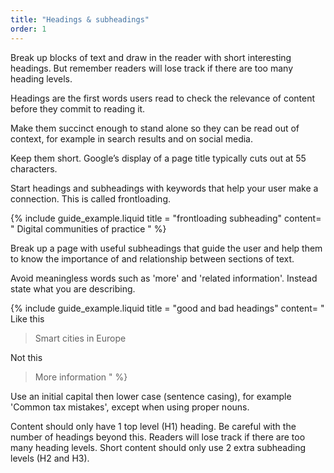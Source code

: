 ```yaml
---
title: "Headings & subheadings"
order: 1
---
```


Break up blocks of text and draw in the reader with short interesting headings. But remember readers will lose track if there are too many heading levels.

Headings are the first words users read to check the relevance of content before they commit to reading it.

Make them succinct enough to stand alone so they can be read out of context, for example in search results and on social media.

Keep them short. Google’s display of a page title typically cuts out at 55 characters.

Start headings and subheadings with keywords that help your user make a connection. This is called frontloading.

{% include guide_example.liquid
  title = "frontloading subheading"
  content= "
Digital communities of practice
"
%}

Break up a page with useful subheadings that guide the user and help them to know the importance of and relationship between sections of text.

Avoid meaningless words such as 'more' and 'related information'. Instead state what you are describing.

{% include guide_example.liquid
  title = "good and bad headings"
  content= "
Like this

> Smart cities in Europe

Not this

> More information
"
%}

Use an initial capital then lower case (sentence casing), for example 'Common tax mistakes', except when using proper nouns.

Content should only have 1 top level (H1) heading. Be careful with the number of headings beyond this. Readers will lose track if there are too many heading levels. Short content should only use 2 extra subheading levels (H2 and H3).
